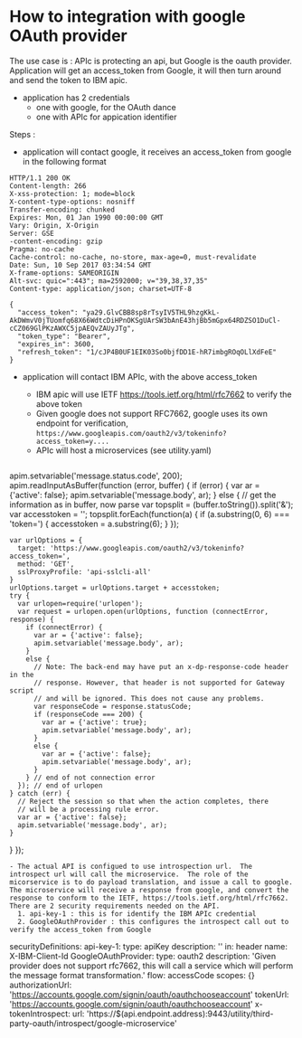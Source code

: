 # How to integration with google OAuth provider #

The use case is :
APIc is protecting an api, but Google is the oauth provider.  Application will get an access_token from Google, it will then turn around and send the token to IBM apic.

- application has 2 credentials
  - one with google, for the OAuth dance
  - one with APIc for appication identifier

Steps :
- application will contact google, it receives an access_token from google in the following format

```
HTTP/1.1 200 OK
Content-length: 266
X-xss-protection: 1; mode=block
X-content-type-options: nosniff
Transfer-encoding: chunked
Expires: Mon, 01 Jan 1990 00:00:00 GMT
Vary: Origin, X-Origin
Server: GSE
-content-encoding: gzip
Pragma: no-cache
Cache-control: no-cache, no-store, max-age=0, must-revalidate
Date: Sun, 10 Sep 2017 03:34:54 GMT
X-frame-options: SAMEORIGIN
Alt-svc: quic=":443"; ma=2592000; v="39,38,37,35"
Content-type: application/json; charset=UTF-8

{
  "access_token": "ya29.GlvCBB8sp8rTsyIV5THL9hzgKkL-AkDWmvV0jTUomfq68X66WdtcDiHPnOKSgUArSW3bAnE43hjBb5mGpx64RDZSO1DuCl-cCZ069GlPKzAWXC5jpAEQvZAUyJTg",
  "token_type": "Bearer",
  "expires_in": 3600,
  "refresh_token": "1/cJP4B0UF1EIK03So0bjfDD1E-hR7imbgROqOLlXdFeE"
}
```

- application will contact IBM APIc, with the above access_token
  - IBM apic will use IETF https://tools.ietf.org/html/rfc7662 to verify the above token
  - Given google does not support RFC7662, google uses its own endpoint for verification, `https://www.googleapis.com/oauth2/v3/tokeninfo?access_token=y....`
  - APIc will host a microservices (see utility.yaml)

  ```
apim.setvariable('message.status.code', 200);
apim.readInputAsBuffer(function (error, buffer) {
  if (error) {
    var ar = {'active': false};
    apim.setvariable('message.body', ar);
  }
  else {
    // get the information as in buffer, now parse
    var topsplit = (buffer.toString()).split('&');
    var accesstoken = '';
    topsplit.forEach(function(a) {
      if (a.substring(0, 6) === 'token=') {
        accesstoken = a.substring(6);
      }
    });

    var urlOptions = {
      target: 'https://www.googleapis.com/oauth2/v3/tokeninfo?access_token=',
      method: 'GET',
      sslProxyProfile: 'api-sslcli-all'
    }
    urlOptions.target = urlOptions.target + accesstoken;
    try {
      var urlopen=require('urlopen');
      var request = urlopen.open(urlOptions, function (connectError, response) {
        if (connectError) {
          var ar = {'active': false};
          apim.setvariable('message.body', ar);
        }
        else {
          // Note: The back-end may have put an x-dp-response-code header in the
          // response. However, that header is not supported for Gateway script
          // and will be ignored. This does not cause any problems.
          var responseCode = response.statusCode;
          if (responseCode === 200) {
            var ar = {'active': true};
            apim.setvariable('message.body', ar);
          }
          else {
            var ar = {'active': false};
            apim.setvariable('message.body', ar);
          }
        } // end of not connection error
      }); // end of urlopen                          
    } catch (err) {
      // Reject the session so that when the action completes, there
      // will be a processing rule error.
      var ar = {'active': false};
      apim.setvariable('message.body', ar);
    }
  }
});
  ```
  - The actual API is configued to use introspection url.  The introspect url will call the microservice.  The role of the micorservice is to do payload translation, and issue a call to google.  The microservice will receive a response from google, and convert the response to conform to the IETF, https://tools.ietf.org/html/rfc7662.  There are 2 security requirements needed on the API.
    1. api-key-1 : this is for identify the IBM APIc credential
    2. GoogleOAuthProvider : this configures the introspect call out to verify the access_token from Google

  ```
securityDefinitions:
  api-key-1:
    type: apiKey
    description: ''
    in: header
    name: X-IBM-Client-Id
  GoogleOAuthProvider:
    type: oauth2
    description: 'Given provider does not support rfc7662, this will call a service which will perform the message format transformation.'
    flow: accessCode
    scopes: {}
    authorizationUrl: 'https://accounts.google.com/signin/oauth/oauthchooseaccount'
    tokenUrl: 'https://accounts.google.com/signin/oauth/oauthchooseaccount'
    x-tokenIntrospect:
      url: 'https://$(api.endpoint.address):9443/utility/third-party-oauth/introspect/google-microservice'
  ```
